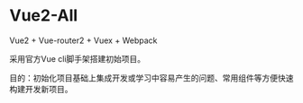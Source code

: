 # Vue2-All
Vue2 + Vue-router2 + Vuex + Webpack

采用官方Vue cli脚手架搭建初始项目。

目的：初始化项目基础上集成开发或学习中容易产生的问题、常用组件等方便快速构建开发新项目。